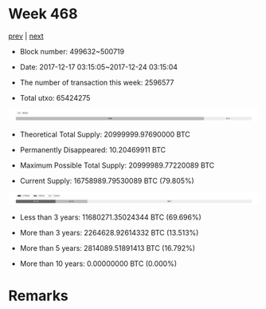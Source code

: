 # Week 468

[prev](week0467.md) | [next](week0469.md)

- Block number: 499632~500719

- Date: 2017-12-17 03:15:05~2017-12-24 03:15:04

- The number of transaction this week: 2596577

- Total utxo: 65424275

![](../images/mined_week0468.png)

- Theoretical Total Supply: 20999999.97690000 BTC

- Permanently Disappeared: 10.20469911 BTC

- Maximum Possible Total Supply: 20999989.77220089 BTC

- Current Supply: 16758989.79530089 BTC (79.805%)

![](../images/year_week0468.png)


- Less than 3 years: 11680271.35024344 BTC (69.696%)

- More than 3 years: 2264628.92614332 BTC (13.513%)

- More than 5 years: 2814089.51891413 BTC (16.792%)

- More than 10 years: 0.00000000 BTC (0.000%)

# Remarks

